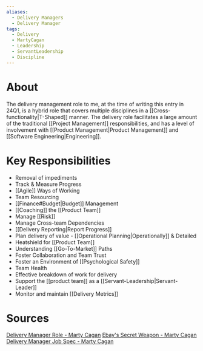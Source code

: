 ```yaml
---
aliases:
  - Delivery Managers
  - Delivery Manager
tags:
  - Delivery
  - MartyCagan
  - Leadership
  - ServantLeadership
  - Discipline
---
```

# About
The delivery management role to me, at the time of writing this entry in 24Q1, is a hybrid role that covers multiple disciplines in a [[Cross-functionality|T-Shaped]] manner. The delivery role facilitates a large amount of the traditional [[Project Management]] responsibilities, and has a level of involvement with [[Product Management|Product Management]] and [[Software Engineering|Engineering]].
# Key Responsibilities
- Removal of impediments
- Track & Measure Progress
- [[Agile]] Ways of Working
- Team Resourcing
- [[Finance#Budget|Budget]] Management
- [[Coaching]] the [[Product Team]]
- Manage [[Risk]]
- Manage Cross-team Dependencies
- [[Delivery Reporting|Report Progress]]
- Plan delivery of value - [[Operational Planning|Operationally]] & Detailed
- Heatshield for [[Product Team]]
- Understanding [[Go-To-Market]] Paths
- Foster Collaboration and Team Trust
- Foster an Environment of [[Psychological Safety]]
- Team Health
- Effective breakdown of work for delivery
- Support the [[product team]] as a [[Servant-Leadership|Servant-Leader]]
- Monitor and maintain [[Delivery Metrics]]
# Sources
[Delivery Manager Role - Marty Cagan](https://www.svpg.com/the-delivery-manager-role/)
[Ebay's Secret Weapon - Marty Cagan](https://www.svpg.com/ebays-secret-weapon/)
[Delivery Manager Job Spec - Marty Cagan](https://www.svpg.com/delivery-manager-job-description/)
